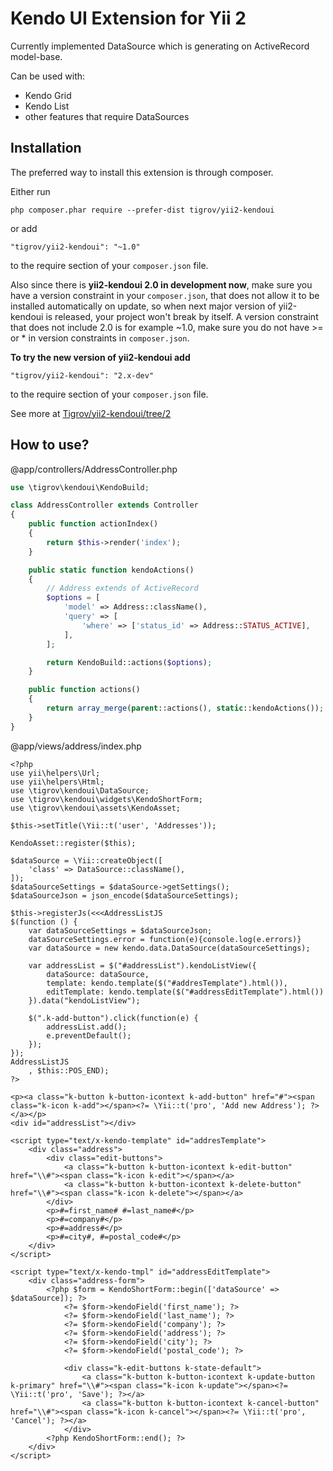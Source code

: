 Kendo UI Extension for Yii 2
============

Currently implemented DataSource which is generating on ActiveRecord model-base.

Can be used with:
* Kendo Grid
* Kendo List
* other features that require DataSources

Installation
------------

The preferred way to install this extension is through composer.

Either run

`php composer.phar require --prefer-dist tigrov/yii2-kendoui`

or add

`"tigrov/yii2-kendoui": "~1.0"`

to the require section of your `composer.json` file.

Also since there is **yii2-kendoui 2.0 in development now**, 
make sure you have a version constraint in your `composer.json`, 
that does not allow it to be installed automatically on update, 
so when next major version of yii2-kendoui is released, 
your project won't break by itself. 
A version constraint that does not include 2.0 is for example ~1.0, 
make sure you do not have >= or * in version constraints in `composer.json`.

**To try the new version of yii2-kendoui add**

`"tigrov/yii2-kendoui": "2.x-dev"`

to the require section of your `composer.json` file.

See more at [Tigrov/yii2-kendoui/tree/2](https://github.com/Tigrov/yii2-kendoui/tree/2)

How to use?
------------

@app/controllers/AddressController.php
```php
use \tigrov\kendoui\KendoBuild;

class AddressController extends Controller
{
    public function actionIndex()
    {
        return $this->render('index');
    }

    public static function kendoActions()
    {
        // Address extends of ActiveRecord
        $options = [
            'model' => Address::className(),
            'query' => [
                'where' => ['status_id' => Address::STATUS_ACTIVE],
            ],
        ];

        return KendoBuild::actions($options);
    }

    public function actions()
    {
        return array_merge(parent::actions(), static::kendoActions());
    }
}
```

@app/views/address/index.php
```
<?php
use yii\helpers\Url;
use yii\helpers\Html;
use \tigrov\kendoui\DataSource;
use \tigrov\kendoui\widgets\KendoShortForm;
use \tigrov\kendoui\assets\KendoAsset;

$this->setTitle(\Yii::t('user', 'Addresses'));

KendoAsset::register($this);

$dataSource = \Yii::createObject([
    'class' => DataSource::className(),
]);
$dataSourceSettings = $dataSource->getSettings();
$dataSourceJson = json_encode($dataSourceSettings);

$this->registerJs(<<<AddressListJS
$(function () {
    var dataSourceSettings = $dataSourceJson;
    dataSourceSettings.error = function(e){console.log(e.errors)}
    var dataSource = new kendo.data.DataSource(dataSourceSettings);

    var addressList = $("#addressList").kendoListView({
        dataSource: dataSource,
        template: kendo.template($("#addresTemplate").html()),
        editTemplate: kendo.template($("#addressEditTemplate").html())
    }).data("kendoListView");

    $(".k-add-button").click(function(e) {
        addressList.add();
        e.preventDefault();
    });
});
AddressListJS
    , $this::POS_END);
?>

<p><a class="k-button k-button-icontext k-add-button" href="#"><span class="k-icon k-add"></span><?= \Yii::t('pro', 'Add new Address'); ?></a></p>
<div id="addressList"></div>

<script type="text/x-kendo-template" id="addresTemplate">
    <div class="address">
        <div class="edit-buttons">
            <a class="k-button k-button-icontext k-edit-button" href="\\#"><span class="k-icon k-edit"></span></a>
            <a class="k-button k-button-icontext k-delete-button" href="\\#"><span class="k-icon k-delete"></span></a>
        </div>
        <p>#=first_name# #=last_name#</p>
        <p>#=company#</p>
        <p>#=address#</p>
        <p>#=city#, #=postal_code#</p>
    </div>
</script>

<script type="text/x-kendo-tmpl" id="addressEditTemplate">
    <div class="address-form">
        <?php $form = KendoShortForm::begin(['dataSource' => $dataSource]); ?>
            <?= $form->kendoField('first_name'); ?>
            <?= $form->kendoField('last_name'); ?>
            <?= $form->kendoField('company'); ?>
            <?= $form->kendoField('address'); ?>
            <?= $form->kendoField('city'); ?>
            <?= $form->kendoField('postal_code'); ?>

            <div class="k-edit-buttons k-state-default">
                <a class="k-button k-button-icontext k-update-button k-primary" href="\\#"><span class="k-icon k-update"></span><?= \Yii::t('pro', 'Save'); ?></a>
                <a class="k-button k-button-icontext k-cancel-button" href="\\#"><span class="k-icon k-cancel"></span><?= \Yii::t('pro', 'Cancel'); ?></a>
            </div>
        <?php KendoShortForm::end(); ?>
    </div>
</script>
```

